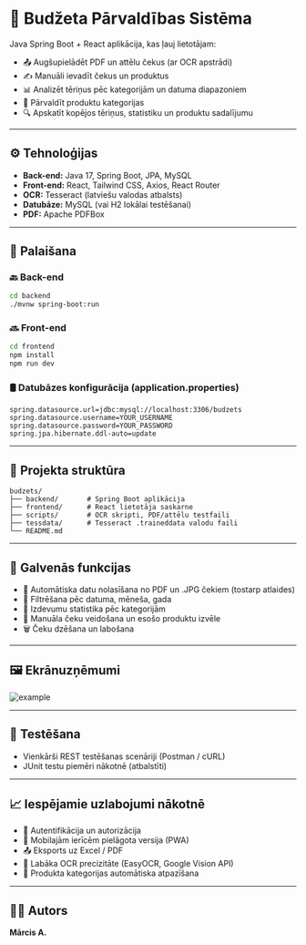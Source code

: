 # 🧾 Budžeta Pārvaldības Sistēma

Java Spring Boot + React aplikācija, kas ļauj lietotājam:
- 📤 Augšupielādēt PDF un attēlu čekus (ar OCR apstrādi)
- ✍️ Manuāli ievadīt čekus un produktus
- 📊 Analizēt tēriņus pēc kategorijām un datuma diapazoniem
- 📂 Pārvaldīt produktu kategorijas
- 🔍 Apskatīt kopējos tēriņus, statistiku un produktu sadalījumu

---

## ⚙️ Tehnoloģijas
- **Back-end:** Java 17, Spring Boot, JPA, MySQL
- **Front-end:** React, Tailwind CSS, Axios, React Router
- **OCR:** Tesseract (latviešu valodas atbalsts)
- **Datubāze:** MySQL (vai H2 lokālai testēšanai)
- **PDF:** Apache PDFBox

---

## 🚀 Palaišana

### 🔙 Back-end
```bash
cd backend
./mvnw spring-boot:run
```

### 🔜 Front-end
```bash
cd frontend
npm install
npm run dev
```

### 🛢️ Datubāzes konfigurācija (application.properties)
```properties
spring.datasource.url=jdbc:mysql://localhost:3306/budzets
spring.datasource.username=YOUR_USERNAME
spring.datasource.password=YOUR_PASSWORD
spring.jpa.hibernate.ddl-auto=update
```

---

## 📂 Projekta struktūra
```
budzets/
├── backend/       # Spring Boot aplikācija
├── frontend/      # React lietotāja saskarne
├── scripts/       # OCR skripti, PDF/attēlu testfaili
├── tessdata/      # Tesseract .traineddata valodu faili
└── README.md
```

---

## 🧠 Galvenās funkcijas
- 📁 Automātiska datu nolasīšana no PDF un .JPG čekiem (tostarp atlaides)
- 📅 Filtrēšana pēc datuma, mēneša, gada
- 💸 Izdevumu statistika pēc kategorijām
- 🧾 Manuāla čeku veidošana un esošo produktu izvēle
- 🗑️ Čeku dzēšana un labošana

---

## 🖼️ Ekrānuzņēmumi
![example](./screenshots/receipt-example.jpg)

---

## 🧪 Testēšana
- Vienkārši REST testēšanas scenāriji (Postman / cURL)
- JUnit testu piemēri nākotnē (atbalstīti)

---

## 📈 Iespējamie uzlabojumi nākotnē
- 🔐 Autentifikācija un autorizācija
- 📱 Mobilajām ierīcēm pielāgota versija (PWA)
- 📤 Eksports uz Excel / PDF
- 🔎 Labāka OCR precizitāte (EasyOCR, Google Vision API)
- 🧠 Produkta kategorijas automātiska atpazīšana

---

## 👨‍💻 Autors
**Mārcis A.**